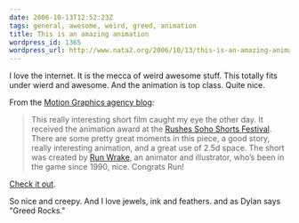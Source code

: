 ```yaml
---
date: 2006-10-13T12:52:23Z
tags: general, awesome, weird, greed, animation
title: This is an amazing animation
wordpress_id: 1365
wordpress_url: http://www.nata2.org/2006/10/13/this-is-an-amazing-animation/
---
```


<p>I love the internet. It is the mecca of weird awesome stuff. This totally fits under wierd and awesome. And the animation is top class. Quite nice. </p> <p>From the <a href="http://www.motionographer.com/2006/10/10/jewels-ink-and-feathers/">Motion Graphics agency blog</a>:</p> <blockquote> <p>This really interesting short film caught my eye the other day. It received the animation award at the <a href="http://www.rushes.co.uk/sohoshorts/">Rushes Soho Shorts Festival</a>. There are some pretty great moments in this piece, a good story, really interesting animation, and a great use of 2.5d space. The short was created by <a href="http://www.runwrake.com/">Run Wrake</a>, an animator and illustrator, who’s been in the game since 1990, nice. Congrats Run!</p></blockquote> <p><a href="http://motionographer.com/media/idol.mov">Check it out</a>. </p> <p>So nice and creepy. And I love jewels, ink and feathers. and as Dylan says "Greed Rocks."</p>

